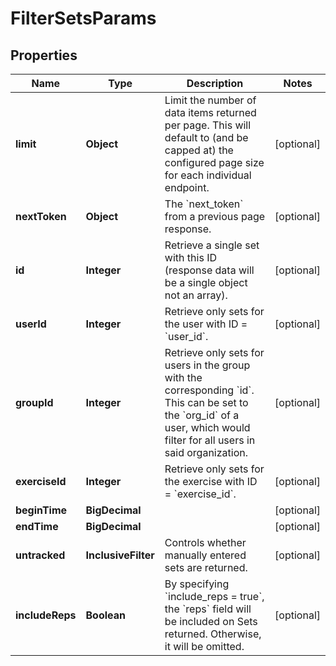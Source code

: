 

# FilterSetsParams


## Properties

| Name | Type | Description | Notes |
|------------ | ------------- | ------------- | -------------|
|**limit** | **Object** | Limit the number of data items returned per page. This will default to (and be capped at) the configured page size for each individual endpoint. |  [optional] |
|**nextToken** | **Object** | The &#x60;next_token&#x60; from a previous page response. |  [optional] |
|**id** | **Integer** | Retrieve a single set with this ID (response data will be a single object not an array). |  [optional] |
|**userId** | **Integer** | Retrieve only sets for the user with ID &#x3D; &#x60;user_id&#x60;. |  [optional] |
|**groupId** | **Integer** | Retrieve only sets for users in the group with the corresponding &#x60;id&#x60;. This can be set to the &#x60;org_id&#x60; of a user, which would filter for all users in said organization. |  [optional] |
|**exerciseId** | **Integer** | Retrieve only sets for the exercise with ID &#x3D; &#x60;exercise_id&#x60;. |  [optional] |
|**beginTime** | **BigDecimal** |  |  [optional] |
|**endTime** | **BigDecimal** |  |  [optional] |
|**untracked** | **InclusiveFilter** | Controls whether manually entered sets are returned. |  [optional] |
|**includeReps** | **Boolean** | By specifying &#x60;include_reps &#x3D; true&#x60;, the &#x60;reps&#x60; field will be included on Sets returned. Otherwise, it will be omitted. |  [optional] |



